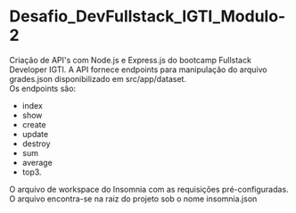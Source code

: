 # Desafio_DevFullstack_IGTI_Modulo-2
Criação de API's com Node.js e Express.js do bootcamp Fullstack Developer IGTI. 
A API fornece endpoints para manipulação do arquivo grades.json disponibilizado em src/app/dataset.  
Os endpoints são:
- index
- show
- create
- update
- destroy
- sum
- average
- top3.

O arquivo de workspace do Insomnia com as requisições pré-configuradas. O arquivo encontra-se na raiz do projeto sob o nome insomnia.json
